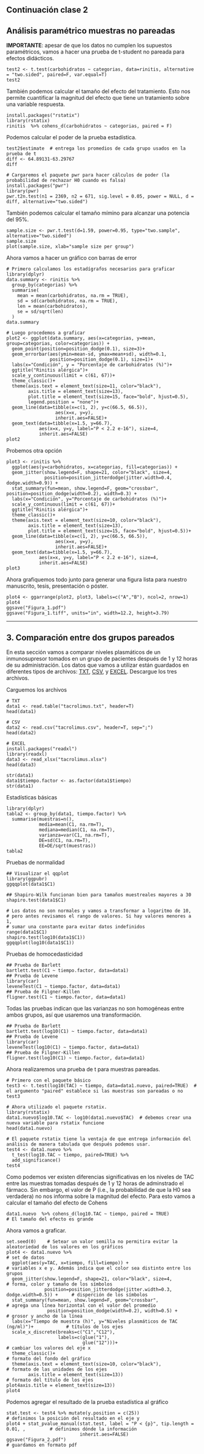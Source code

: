 ## Continuación clase 2

## Análisis paramétrico muestras no pareadas

**IMPORTANTE**: apesar de que los datos no cumplen los supuestos paramétricos, vamos a hacer una prueba de t-student no pareada para efectos didácticos.
```
test2 <- t.test(carbohidratos ~ categorias, data=rinitis, alternative = "two.sided", paired=F, var.equal=T)
test2
```

También podemos calcular el tamaño del efecto del tratamiento. Esto nos permite cuantificar la magnitud del efecto que tiene un tratamiento sobre una variable respuesta.
```
install.packages("rstatix")
library(rstatix)
rinitis  %>% cohens_d(carbohidratos ~ categorias, paired = F)
```

Podemos calcular el poder de la prueba estadística.
```
test2$estimate  # entrega los promedios de cada grupo usados en la prueba de t
diff <- 64.89131-63.29767
diff

# Cargaremos el paquete pwr para hacer cálculos de poder (la probabilidad de rechazar H0 cuando es falsa)
install.packages("pwr")
library(pwr)
pwr.t2n.test(n1 = 2369, n2 = 671, sig.level = 0.05, power = NULL, d = diff, alternative="two.sided")
```

También podemos calcular el tamaño mímino para alcanzar una potencia del 95%.
```
sample.size <- pwr.t.test(d=1.59, power=0.95, type="two.sample", alternative="two.sided")
sample.size
plot(sample.size, xlab="sample size per group")
```

Ahora vamos a hacer un gráfico con barras de error
```
# Primero calculamos los estadígrafos necesarios para graficar
library(dplyr)
data.summary <- rinitis %>%
  group_by(categorias) %>%
  summarise(
    mean = mean(carbohidratos, na.rm = TRUE),
    sd = sd(carbohidratos, na.rm = TRUE),
    len = mean(carbohidratos),
    se = sd/sqrt(len)
  )
data.summary

# Luego procedemos a graficar
plot2 <- ggplot(data.summary, aes(x=categorias, y=mean, group=categorias, color=categorias)) + 
  geom_point(position=position_dodge(0.1), size=3)+
  geom_errorbar(aes(ymin=mean-sd, ymax=mean+sd), width=0.1,
                position=position_dodge(0.1), size=1)+
  labs(x="Condición", y = "Porcentaje de carbohidratos (%)")+
  ggtitle("Rinitis alérgica")+
  scale_y_continuous(limit = c(61, 67))+
  theme_classic()+
  theme(axis.text = element_text(size=11, color="black"),
        axis.title = element_text(size=13),
        plot.title = element_text(size=15, face="bold", hjust=0.5),
        legend.position = "none")+
  geom_line(data=tibble(x=c(1, 2), y=c(66.5, 66.5)),
                  aes(x=x, y=y),
                  inherit.aes=FALSE)+
  geom_text(data=tibble(x=1.5, y=66.7),
            aes(x=x, y=y, label="P < 2.2 e-16"), size=4,
            inherit.aes=FALSE)
plot2
```

Probemos otra opción
```
plot3 <- rinitis %>%
  ggplot(aes(y=carbohidratos, x=categorias, fill=categorias)) +
  geom_jitter(show.legend=F, shape=21, color="black", size=4, 
              position=position_jitterdodge(jitter.width=0.4, dodge.width=0.9)) +
  stat_summary(fun=mean, show.legend=F, geom="crossbar", position=position_dodge(width=0.2), width=0.3) + 
  labs(x="Condición", y="Porcentaje de carbohidratos (%)")+
  scale_y_continuous(limit = c(61, 67))+
  ggtitle("Rinitis alérgica")+
  theme_classic()+
  theme(axis.text = element_text(size=10, color="black"),
        axis.title = element_text(size=13),
        plot.title = element_text(size=15, face="bold", hjust=0.5))+
  geom_line(data=tibble(x=c(1, 2), y=c(66.5, 66.5)),
                  aes(x=x, y=y),
                  inherit.aes=FALSE)+
  geom_text(data=tibble(x=1.5, y=66.7),
            aes(x=x, y=y, label="P < 2.2 e-16"), size=4,
            inherit.aes=FALSE)
plot3
```

Ahora grafiquemos todo junto para generar una figura lista para nuestro manuscrito, tesis, presentación o póster.
```
plot4 <- ggarrange(plot2, plot3, labels=c("A","B"), ncol=2, nrow=1)
plot4
ggsave("Figura_1.pdf")
ggsave("Figura_1.tiff", units="in", width=12.2, height=3.79)
```

---

## 3. Comparación entre dos grupos pareados

En esta sección vamos a comparar niveles plasmáticos de un inmunosupresor tomados en un grupo de pacientes después de 1 y 12 horas de su administración.
Los datos  que vamos a utilizar están guardados en diferentes tipos de archivos: [TXT](https://github.com/BioCastaneda/Inverskin/blob/main/archivos/tacrolimus.txt), [CSV](https://github.com/BioCastaneda/Inverskin/blob/main/archivos/tacrolimus.csv), y [EXCEL](https://github.com/BioCastaneda/Inverskin/blob/main/archivos/tacrolimus.xlsx). Descargue los tres archivos.

Carguemos los archivos
```
# TXT
data1 <- read.table("tacrolimus.txt", header=T)
head(data1)

# CSV
data2 <- read.csv("tacrolimus.csv", header=T, sep=";")
head(data2)

# EXCEL
install.packages("readxl")
library(readxl)
data3 <- read_xlsx("tacrolimus.xlsx")  
head(data3)

str(data1)
data1$tiempo.factor <- as.factor(data1$tiempo)
str(data1)
```

Estadísticas básicas
```
library(dplyr)
tabla2 <- group_by(data1, tiempo.factor) %>%
  summarise(muestras=n(),
            media=mean(C1, na.rm=T),
            mediana=median(C1, na.rm=T),
            varianza=var(C1, na.rm=T),
            DE=sd(C1, na.rm=T),
            EE=DE/sqrt(muestras))
tabla2
```

Pruebas de normalidad
```
## Visualizar el qqplot
library(ggpubr)
ggqqplot(data1$C1)

## Shapiro-Wilk funcionan bien para tamaños muestreales mayores a 30
shapiro.test(data1$C1)

# Los datos no son normales y vamos a transformar a logaritmo de 10,
# pero antes revisamos el rango de valores. Si hay valores menores a 1,
# sumar una constante para evitar datos indefinidos
range(data1$C1)
shapiro.test(log10(data1$C1))
ggqqplot(log10(data1$C1))
```

Pruebas de homocedasticidad
```
## Prueba de Barlett
bartlett.test(C1 ~ tiempo.factor, data=data1)
## Prueba de Levene
library(car)
leveneTest(C1 ~ tiempo.factor, data=data1)
## Prueba de Filgner-Killen
fligner.test(C1 ~ tiempo.factor, data=data1)
```

Todas las pruebas indican que las varianzas no son homogéneas entre ambos grupos, así que usaremos una transformación.
```
## Prueba de Barlett
bartlett.test(log10(C1) ~ tiempo.factor, data=data1)
## Prueba de Levene
library(car)
leveneTest(log10(C1) ~ tiempo.factor, data=data1)
## Prueba de Filgner-Killen
fligner.test(log10(C1) ~ tiempo.factor, data=data1)
```

Ahora realizaremos una prueba de t para muestras pareadas.
```
# Primero con el paquete básico
test3 <- t.test(log10(TAC) ~ tiempo, data=data1.nuevo, paired=TRUE)  # el argumento "paired" establece si las muestras son pareadas o no
test3

# Ahora utilizado el paquete rstatix.
library(rstatix)
data1.nuevo$log10.TAC <- log10(data1.nuevo$TAC)  # debemos crear una nueva variable para rstatix funcione
head(data1.nuevo)

# El paquete rstatix tiene la ventaja de que entrega información del análisis de manera tabulada que después podemos usar.
test4 <- data1.nuevo %>%
  t_test(log10.TAC ~ tiempo, paired=TRUE) %>%
  add_significance()
test4
```

Como podemos ver existen diferencias significativas en los niveles de TAC entre las muestras tomadas después de 1 y 12 horas de adminstrado el fármaco.
Sin embargo, el valor de P (i.e., la probabilidad de que la H0 sea verdadera) no nos informa sobre la magnitud del efecto. Para esto vamos a calcular
el tamaño del efecto de Cohens
```
data1.nuevo  %>% cohens_d(log10.TAC ~ tiempo, paired = TRUE)
# El tamaño del efecto es grande
```

Ahora vamos a graficar.
```
set.seed(0)    # Setear un valor semilla no permitira evitar la aleatoriedad de los valores en los gráficos
plot4 <- data1.nuevo %>%                                                              # set de datos
  ggplot(aes(y=TAC, x=tiempo, fill=tiempo)) +                                         # variables x e y. Además indica que el color sea distinto entre los grupos
  geom_jitter(show.legend=F, shape=21, color="black", size=4,                         # forma, color y tamaño de los símbolos
              position=position_jitterdodge(jitter.width=0.3, dodge.width=0.5)) +     # disperción de los símbolos
  stat_summary(fun=mean, show.legend=F, geom="crossbar",                              # agrega una línea horizontal con el valor del promedio
               position=position_dodge(width=0.2), width=0.5) +                       # grosor y ancho de la línea
  labs(x="Tiempo de muestra (h)", y="Niveles plasmáticos de TAC (ng/ml)")+            # títulos de los ejes
  scale_x_discrete(breaks=c("C1","C12"),  
                   labels=c(glue("1"),
                            glue("12")))+                                             # cambiar los valores del eje x
  theme_classic()+                                                                    # formato del fondo del gráfico
  theme(axis.text = element_text(size=10, color="black"),                             # formato de las unidades de los ejes
        axis.title = element_text(size=13))                                           # formato del título de los ejes
plot4axis.title = element_text(size=13))
plot4
```

Podemos agregar el resultado de la prueba estadística al gráfico
```
stat.test <- test4 %>% mutate(y.position = c(25))                                     # definimos la posición del resultado en el eje y
plot4 + stat_pvalue_manual(stat.test, label = "P < {p}", tip.length = 0.01, ,         # definimos dónde la información
                           inherit.aes=FALSE)
ggsave("Figura_2.pdf")                                                                # guardamos en formato pdf
```





















